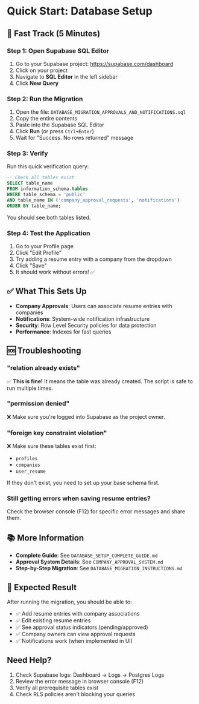 # Quick Start: Database Setup

## 🚀 Fast Track (5 Minutes)

### Step 1: Open Supabase SQL Editor
1. Go to your Supabase project: https://supabase.com/dashboard
2. Click on your project
3. Navigate to **SQL Editor** in the left sidebar
4. Click **New Query**

### Step 2: Run the Migration
1. Open the file: `DATABASE_MIGRATION_APPROVALS_AND_NOTIFICATIONS.sql`
2. Copy the entire contents
3. Paste into the Supabase SQL Editor
4. Click **Run** (or press `Ctrl+Enter`)
5. Wait for "Success. No rows returned" message

### Step 3: Verify
Run this quick verification query:

```sql
-- Check all tables exist
SELECT table_name 
FROM information_schema.tables 
WHERE table_schema = 'public'
AND table_name IN ('company_approval_requests', 'notifications')
ORDER BY table_name;
```

You should see both tables listed.

### Step 4: Test the Application
1. Go to your Profile page
2. Click "Edit Profile"
3. Try adding a resume entry with a company from the dropdown
4. Click "Save"
5. It should work without errors! ✅

## ✅ What This Sets Up

- **Company Approvals**: Users can associate resume entries with companies
- **Notifications**: System-wide notification infrastructure
- **Security**: Row Level Security policies for data protection
- **Performance**: Indexes for fast queries

## 🆘 Troubleshooting

### "relation already exists"
✅ **This is fine!** It means the table was already created. The script is safe to run multiple times.

### "permission denied"
❌ Make sure you're logged into Supabase as the project owner.

### "foreign key constraint violation"
❌ Make sure these tables exist first:
- `profiles`
- `companies`
- `user_resume`

If they don't exist, you need to set up your base schema first.

### Still getting errors when saving resume entries?
Check the browser console (F12) for specific error messages and share them.

## 📚 More Information

- **Complete Guide**: See `DATABASE_SETUP_COMPLETE_GUIDE.md`
- **Approval System Details**: See `COMPANY_APPROVAL_SYSTEM.md`
- **Step-by-Step Migration**: See `DATABASE_MIGRATION_INSTRUCTIONS.md`

## 🎯 Expected Result

After running the migration, you should be able to:
- ✅ Add resume entries with company associations
- ✅ Edit existing resume entries
- ✅ See approval status indicators (pending/approved)
- ✅ Company owners can view approval requests
- ✅ Notifications work (when implemented in UI)

## Need Help?

1. Check Supabase logs: Dashboard → Logs → Postgres Logs
2. Review the error message in browser console (F12)
3. Verify all prerequisite tables exist
4. Check RLS policies aren't blocking your queries
